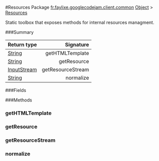 #Resources
Package [fr.faylixe.googlecodejam.client.common](nullfr/faylixe/googlecodejam/client/common)
[Object]() > [Resources]()

<p>Static toolbox that exposes methods for internal resources managment.</p>

###Summary

Return type | Signature
--- | ---:
[String]() | getHTMLTemplate
[String]() | getResource
[InputStream]() | getResourceStream
[String]() | normalize

###Fields

###Methods
### getHTMLTemplate
### getResource
### getResourceStream
### normalize
